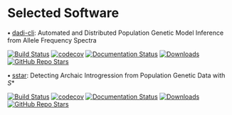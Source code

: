 # Selected Software

<strong>•</strong> [dadi-cli](https://github.com/xin-huang/dadi-cli): Automated and Distributed Population Genetic Model Inference from Allele Frequency Spectra 

[![Build Status](https://img.shields.io/github/actions/workflow/status/xin-huang/dadi-cli/build.yml?branch=master&style=flat-square)](https://github.com/xin-huang/dadi-cli/actions)
[![codecov](https://img.shields.io/codecov/c/github/xin-huang/dadi-cli?token=GI66f4R3RF&style=flat-square)](https://codecov.io/gh/xin-huang/dadi-cli)
[![Documentation Status](https://img.shields.io/readthedocs/dadi-cli?style=flat-square)](https://dadi-cli.readthedocs.io/en/latest/?badge=latest)
[![Downloads](https://anaconda.org/conda-forge/dadi-cli/badges/downloads.svg)](https://anaconda.org/conda-forge/dadi-cli)
[![GitHub Repo Stars](https://img.shields.io/github/stars/xin-huang/dadi-cli)](https://github.com/xin-huang/dadi-cli)

<strong>•</strong> [sstar](https://github.com/xin-huang/sstar): Detecting Archaic Introgression from Population Genetic Data with *S**

[![Build Status](https://img.shields.io/github/actions/workflow/status/xin-huang/sstar/build.yml?branch=main&style=flat-square)](https://github.com/xin-huang/sstar/actions)
[![codecov](https://img.shields.io/codecov/c/github/xin-huang/sstar?token=71r46xjWnU&style=flat-square)](https://codecov.io/gh/xin-huang/sstar)
[![Documentation Status](https://img.shields.io/readthedocs/sstar?style=flat-square)](https://sstar.readthedocs.io/en/latest/?badge=latest)
[![Downloads](https://img.shields.io/pypi/dm/sstar?style=flat-square)](https://pypi.org/project/sstar/)
[![GitHub Repo Stars](https://img.shields.io/github/stars/xin-huang/sstar)](https://github.com/xin-huang/sstar)

